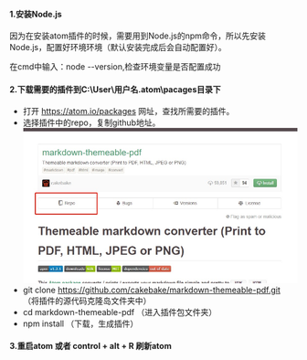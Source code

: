 #### 1.安装Node.js
  因为在安装atom插件的时候，需要用到Node.js的npm命令，所以先安装Node.js，配置好环境环境（默认安装完成后会自动配置好）。

  在cmd中输入：node --version,检查环境变量是否配置成功

#### 2.下载需要的插件到C:\User\用户名\.atom\pacages目录下
* 打开 https://atom.io/packages 网址，查找所需要的插件。
* 选择插件中的repo，复制github地址。
![](https://raw.githubusercontent.com/meiSThub/AtomProject/master/image/pg_1.jpg)
* git clone https://github.com/cakebake/markdown-themeable-pdf.git （将插件的源代码克隆岛文件夹中）
* cd markdown-themeable-pdf （进入插件包文件夹）
* npm install （下载，生成插件）

#### 3.重启atom 或者 control + alt + R 刷新atom

